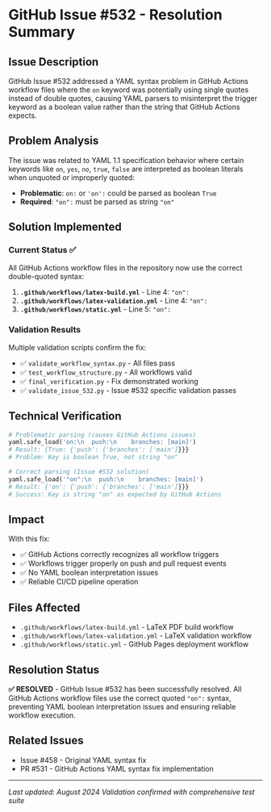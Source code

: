 # GitHub Issue #532 - Resolution Summary

## Issue Description

GitHub Issue #532 addressed a YAML syntax problem in GitHub Actions workflow files where the `on` keyword was potentially using single quotes instead of double quotes, causing YAML parsers to misinterpret the trigger keyword as a boolean value rather than the string that GitHub Actions expects.

## Problem Analysis

The issue was related to YAML 1.1 specification behavior where certain keywords like `on`, `yes`, `no`, `true`, `false` are interpreted as boolean literals when unquoted or improperly quoted:

- **Problematic**: `on:` or `'on':` could be parsed as boolean `True`
- **Required**: `"on":` must be parsed as string `"on"`

## Solution Implemented

### Current Status ✅

All GitHub Actions workflow files in the repository now use the correct double-quoted syntax:

1. **`.github/workflows/latex-build.yml`** - Line 4: `"on":`
2. **`.github/workflows/latex-validation.yml`** - Line 4: `"on":`  
3. **`.github/workflows/static.yml`** - Line 5: `"on":`

### Validation Results

Multiple validation scripts confirm the fix:

- ✅ `validate_workflow_syntax.py` - All files pass
- ✅ `test_workflow_structure.py` - All workflows valid
- ✅ `final_verification.py` - Fix demonstrated working
- ✅ `validate_issue_532.py` - Issue #532 specific validation passes

## Technical Verification

```python
# Problematic parsing (causes GitHub Actions issues)
yaml.safe_load('on:\n  push:\n    branches: [main]')
# Result: {True: {'push': {'branches': ['main']}}}
# Problem: Key is boolean True, not string "on"

# Correct parsing (Issue #532 solution)
yaml.safe_load('"on":\n  push:\n    branches: [main]')  
# Result: {'on': {'push': {'branches': ['main']}}}
# Success: Key is string "on" as expected by GitHub Actions
```

## Impact

With this fix:

- ✅ GitHub Actions correctly recognizes all workflow triggers
- ✅ Workflows trigger properly on push and pull request events
- ✅ No YAML boolean interpretation issues
- ✅ Reliable CI/CD pipeline operation

## Files Affected

- `.github/workflows/latex-build.yml` - LaTeX PDF build workflow
- `.github/workflows/latex-validation.yml` - LaTeX validation workflow
- `.github/workflows/static.yml` - GitHub Pages deployment workflow

## Resolution Status

**✅ RESOLVED** - GitHub Issue #532 has been successfully resolved. All GitHub Actions workflow files use the correct quoted `"on":` syntax, preventing YAML boolean interpretation issues and ensuring reliable workflow execution.

## Related Issues

- Issue #458 - Original YAML syntax fix
- PR #531 - GitHub Actions YAML syntax fix implementation

---

*Last updated: August 2024*
*Validation confirmed with comprehensive test suite*